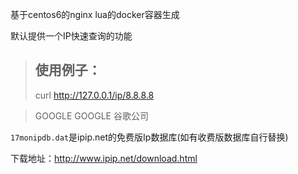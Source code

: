 
基于centos6的nginx lua的docker容器生成

默认提供一个IP快速查询的功能

> ## 使用例子：
> curl http://127.0.0.1/ip/8.8.8.8

> GOOGLE	GOOGLE			谷歌公司


`17monipdb.dat`是ipip.net的免费版Ip数据库(如有收费版数据库自行替换)

下载地址：http://www.ipip.net/download.html